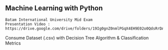## Machine Learning with Python

```
Batam International University Mid Exam
Presentation Video : https://drive.google.com/drive/folders/19Ig0gnZ0nmlPGqX4EH9E02o0QdsRrDAg
```

Consume Dataset (.csv) with Decision Tree Algorithm & Classification Metrics
